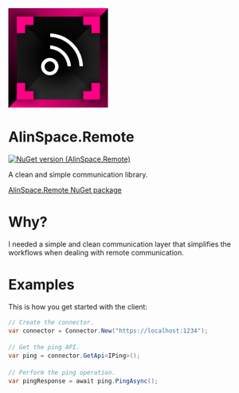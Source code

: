 <img src="https://github.com/alin-andersen/AlinSpace.Remote/blob/main/Assets/Icon.png" width="200" height="200">

# AlinSpace.Remote
[![NuGet version (AlinSpace.Remote)](https://img.shields.io/nuget/v/AlinSpace.Remote.svg?style=flat-square)](https://www.nuget.org/packages/AlinSpace.Remote/)

A clean and simple communication library.

[AlinSpace.Remote NuGet package](https://www.nuget.org/packages/AlinSpace.Remote/)

# Why?

I needed a simple and clean communication layer that simplifies the workflows when dealing with remote communication.

# Examples

This is how you get started with the client:

```csharp
// Create the connector.
var connector = Connector.New("https://localhost:1234");

// Get the ping API.
var ping = connector.GetApi<IPing>();

// Perform the ping operation.
var pingResponse = await ping.PingAsync();
```
